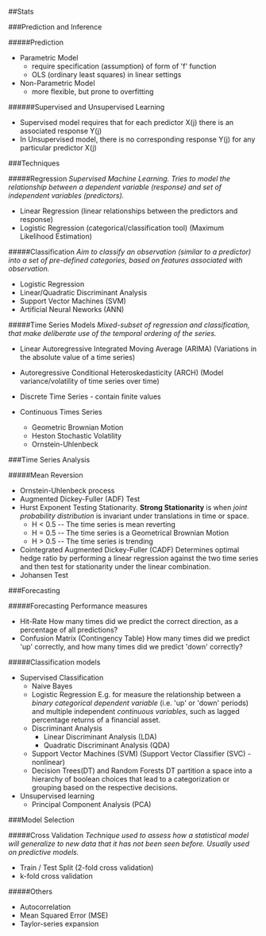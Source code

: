 ##Stats

###Prediction and Inference

#####Prediction

* Parametric Model
    - require specification (assumption) of form of 'f' function 
    - OLS (ordinary least squares) in linear settings
* Non-Parametric Model
    - more flexible, but prone to overfitting

######Supervised and Unsupervised Learning

* Supervised model requires that for each predictor X(j) there is an associated 
  response Y(j)
* In Unsupervised model, there is no corresponding response Y(j) for any
  particular predictor X(j)

###Techniques

#####Regression
*Supervised Machine Learning. Tries to model the relationship between a dependent 
variable (response) and set of independent variables (predictors).*

* Linear Regression (linear relationships between the predictors and response)
* Logistic Regression (categorical/classification tool) (Maximum Likelihood Estimation)

#####Classification
*Aim to classify an observation (similar to a predictor) into a set of pre-defined
categories, based on features associated with observation.*

* Logistic Regression
* Linear/Quadratic Discriminant Analysis
* Support Vector Machines (SVM)
* Artificial Neural Neworks (ANN)

#####Time Series Models
*Mixed-subset of regression and classification, that make deliberate use 
of the temporal ordering of the series.*

* Linear Autoregressive Integrated Moving Average (ARIMA)
  (Variations in the absolute value of a time series)
* Autoregressive Conditional Heteroskedasticity (ARCH)
  (Model variance/volatility of time series over time)

* Discrete Time Series - contain finite values
* Continuous Times Series
    - Geometric Brownian Motion
    - Heston Stochastic Volatility
    - Ornstein-Uhlenbeck

###Time Series Analysis

#####Mean Reversion

* Ornstein-Uhlenbeck process
* Augmented Dickey-Fuller (ADF) Test
* Hurst Exponent
  Testing Stationarity. **Strong Stationarity** is when *joint probability distribution* 
  is invariant under translations in time or space.
    * H < 0.5 -- The time series is mean reverting
    * H = 0.5 -- The time series is a Geometrical Brownian Motion
    * H > 0.5 -- The time series is trending
* Cointegrated Augmented Dickey-Fuller (CADF)
  Determines optimal hedge ratio by performing a linear regression against the two 
  time series and then test for stationarity under the linear combination.
* Johansen Test

###Forecasting

#####Forecasting Performance measures

* Hit-Rate
  How many times did we predict the correct direction, as a percentage of all predictions?
* Confusion Matrix (Contingency Table)
  How many times did we predict 'up' correctly, and how many times did we 
  predict 'down' correctly?

#####Classification models

* Supervised Classification
  - Naive Bayes
  - Logistic Regression
    E.g. for measure the relationship between a *binary categorical dependent variable* 
    (i.e. 'up' or 'down' periods) and multiple independent *continuous variables*, such as
    lagged percentage returns of a financial asset.
  - Discriminant Analysis
      + Linear Discriminant Analysis (LDA)
      + Quadratic Discriminant Analysis (QDA)
  - Support Vector Machines (SVM) (Support Vector Classifier (SVC) - nonlinear)
  - Decision Trees(DT) and Random Forests
    DT partition a space into a hierarchy of boolean choices that lead to a categorization
    or grouping based on the respective decisions.
* Unsupervised learning
  - Principal Component Analysis (PCA)

###Model Selection

#####Cross Validation
*Technique used to assess how a statistical model will generalize to new data
that it has not been seen before. Usually used on predictive models.*

* Train / Test Split (2-fold cross validation)
* k-fold cross validation

#####Others

* Autocorrelation
* Mean Squared Error (MSE)
* Taylor-series expansion
